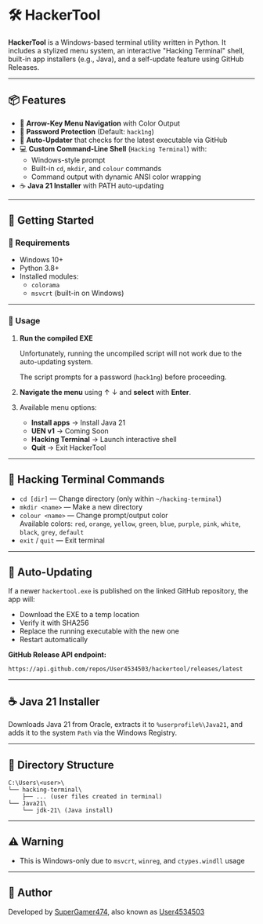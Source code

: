 # 🛠️ HackerTool

**HackerTool** is a Windows-based terminal utility written in Python. It includes a stylized menu system, an interactive "Hacking Terminal" shell, built-in app installers (e.g., Java), and a self-update feature using GitHub Releases.

---

## 📦 Features

- 🎯 **Arrow-Key Menu Navigation** with Color Output  
- 🔐 **Password Protection** (Default: `hack1ng`)  
- 🔄 **Auto-Updater** that checks for the latest executable via GitHub  
- 💻 **Custom Command-Line Shell** (`Hacking Terminal`) with:
  - Windows-style prompt
  - Built-in `cd`, `mkdir`, and `colour` commands
  - Command output with dynamic ANSI color wrapping
- ☕ **Java 21 Installer** with PATH auto-updating  

---

## 🚀 Getting Started

### 🔧 Requirements

- Windows 10+
- Python 3.8+
- Installed modules:
  - `colorama`
  - `msvcrt` (built-in on Windows)

---

### 📝 Usage

1. **Run the compiled EXE**

   Unfortunately, running the uncompiled script will not work due to the auto-updating system.

   The script prompts for a password (`hack1ng`) before proceeding.

3. **Navigate the menu** using ↑ ↓ and **select** with **Enter**.

4. Available menu options:
   - **Install apps** → Install Java 21
   - **UEN v1** → Coming Soon
   - **Hacking Terminal** → Launch interactive shell
   - **Quit** → Exit HackerTool

---

## 🧠 Hacking Terminal Commands

- `cd [dir]` — Change directory (only within `~/hacking-terminal`)
- `mkdir <name>` — Make a new directory
- `colour <name>` — Change prompt/output color  
  Available colors: `red`, `orange`, `yellow`, `green`, `blue`, `purple`, `pink`, `white`, `black`, `grey`, `default`
- `exit` / `quit` — Exit terminal

---

## 🔄 Auto-Updating

If a newer `hackertool.exe` is published on the linked GitHub repository, the app will:
- Download the EXE to a temp location
- Verify it with SHA256
- Replace the running executable with the new one
- Restart automatically

**GitHub Release API endpoint:**
```
https://api.github.com/repos/User4534503/hackertool/releases/latest
```

---

## ☕ Java 21 Installer

Downloads Java 21 from Oracle, extracts it to `%userprofile%\Java21`, and adds it to the system `Path` via the Windows Registry.

---

## 📁 Directory Structure

```
C:\Users\<user>\
└── hacking-terminal\
    ├── ... (user files created in terminal)
└── Java21\
    └── jdk-21\ (Java install)
```

---

## ⚠️ Warning

- This is Windows-only due to `msvcrt`, `winreg`, and `ctypes.windll` usage

---

## 🙋 Author

Developed by [SuperGamer474](https://supergamer474.rf.gd), also known as [User4534503](https://github.com/User4534503)
